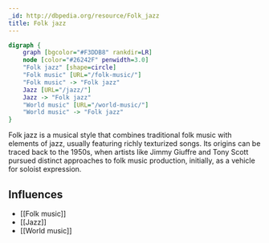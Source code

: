 ```yaml
---
_id: http://dbpedia.org/resource/Folk_jazz
title: Folk jazz
---
```


```dot
digraph {
	graph [bgcolor="#F3DDB8" rankdir=LR]
	node [color="#26242F" penwidth=3.0]
	"Folk jazz" [shape=circle]
	"Folk music" [URL="/folk-music/"]
	"Folk music" -> "Folk jazz"
	Jazz [URL="/jazz/"]
	Jazz -> "Folk jazz"
	"World music" [URL="/world-music/"]
	"World music" -> "Folk jazz"
}
```

Folk jazz is a musical style that combines traditional folk music with elements of jazz, usually featuring richly texturized songs. Its origins can be traced back to the 1950s, when artists like Jimmy Giuffre and Tony Scott pursued distinct approaches to folk music production, initially, as a vehicle for soloist expression.

## Influences
- [[Folk music]]
- [[Jazz]]
- [[World music]]
